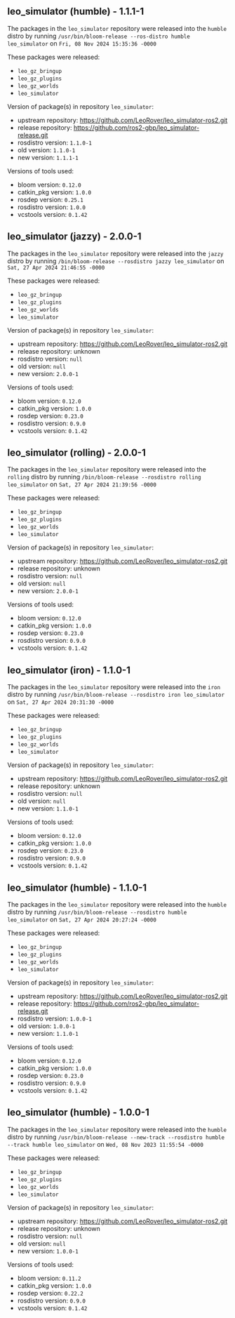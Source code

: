 ## leo_simulator (humble) - 1.1.1-1

The packages in the `leo_simulator` repository were released into the `humble` distro by running `/usr/bin/bloom-release --ros-distro humble leo_simulator` on `Fri, 08 Nov 2024 15:35:36 -0000`

These packages were released:
- `leo_gz_bringup`
- `leo_gz_plugins`
- `leo_gz_worlds`
- `leo_simulator`

Version of package(s) in repository `leo_simulator`:

- upstream repository: https://github.com/LeoRover/leo_simulator-ros2.git
- release repository: https://github.com/ros2-gbp/leo_simulator-release.git
- rosdistro version: `1.1.0-1`
- old version: `1.1.0-1`
- new version: `1.1.1-1`

Versions of tools used:

- bloom version: `0.12.0`
- catkin_pkg version: `1.0.0`
- rosdep version: `0.25.1`
- rosdistro version: `1.0.0`
- vcstools version: `0.1.42`


## leo_simulator (jazzy) - 2.0.0-1

The packages in the `leo_simulator` repository were released into the `jazzy` distro by running `/bin/bloom-release --rosdistro jazzy leo_simulator` on `Sat, 27 Apr 2024 21:46:55 -0000`

These packages were released:
- `leo_gz_bringup`
- `leo_gz_plugins`
- `leo_gz_worlds`
- `leo_simulator`

Version of package(s) in repository `leo_simulator`:

- upstream repository: https://github.com/LeoRover/leo_simulator-ros2.git
- release repository: unknown
- rosdistro version: `null`
- old version: `null`
- new version: `2.0.0-1`

Versions of tools used:

- bloom version: `0.12.0`
- catkin_pkg version: `1.0.0`
- rosdep version: `0.23.0`
- rosdistro version: `0.9.0`
- vcstools version: `0.1.42`


## leo_simulator (rolling) - 2.0.0-1

The packages in the `leo_simulator` repository were released into the `rolling` distro by running `/bin/bloom-release --rosdistro rolling leo_simulator` on `Sat, 27 Apr 2024 21:39:56 -0000`

These packages were released:
- `leo_gz_bringup`
- `leo_gz_plugins`
- `leo_gz_worlds`
- `leo_simulator`

Version of package(s) in repository `leo_simulator`:

- upstream repository: https://github.com/LeoRover/leo_simulator-ros2.git
- release repository: unknown
- rosdistro version: `null`
- old version: `null`
- new version: `2.0.0-1`

Versions of tools used:

- bloom version: `0.12.0`
- catkin_pkg version: `1.0.0`
- rosdep version: `0.23.0`
- rosdistro version: `0.9.0`
- vcstools version: `0.1.42`


## leo_simulator (iron) - 1.1.0-1

The packages in the `leo_simulator` repository were released into the `iron` distro by running `/usr/bin/bloom-release --rosdistro iron leo_simulator` on `Sat, 27 Apr 2024 20:31:30 -0000`

These packages were released:
- `leo_gz_bringup`
- `leo_gz_plugins`
- `leo_gz_worlds`
- `leo_simulator`

Version of package(s) in repository `leo_simulator`:

- upstream repository: https://github.com/LeoRover/leo_simulator-ros2.git
- release repository: unknown
- rosdistro version: `null`
- old version: `null`
- new version: `1.1.0-1`

Versions of tools used:

- bloom version: `0.12.0`
- catkin_pkg version: `1.0.0`
- rosdep version: `0.23.0`
- rosdistro version: `0.9.0`
- vcstools version: `0.1.42`


## leo_simulator (humble) - 1.1.0-1

The packages in the `leo_simulator` repository were released into the `humble` distro by running `/usr/bin/bloom-release --rosdistro humble leo_simulator` on `Sat, 27 Apr 2024 20:27:24 -0000`

These packages were released:
- `leo_gz_bringup`
- `leo_gz_plugins`
- `leo_gz_worlds`
- `leo_simulator`

Version of package(s) in repository `leo_simulator`:

- upstream repository: https://github.com/LeoRover/leo_simulator-ros2.git
- release repository: https://github.com/ros2-gbp/leo_simulator-release.git
- rosdistro version: `1.0.0-1`
- old version: `1.0.0-1`
- new version: `1.1.0-1`

Versions of tools used:

- bloom version: `0.12.0`
- catkin_pkg version: `1.0.0`
- rosdep version: `0.23.0`
- rosdistro version: `0.9.0`
- vcstools version: `0.1.42`


## leo_simulator (humble) - 1.0.0-1

The packages in the `leo_simulator` repository were released into the `humble` distro by running `/usr/bin/bloom-release --new-track --rosdistro humble --track humble leo_simulator` on `Wed, 08 Nov 2023 11:55:54 -0000`

These packages were released:
- `leo_gz_bringup`
- `leo_gz_plugins`
- `leo_gz_worlds`
- `leo_simulator`

Version of package(s) in repository `leo_simulator`:

- upstream repository: https://github.com/LeoRover/leo_simulator-ros2.git
- release repository: unknown
- rosdistro version: `null`
- old version: `null`
- new version: `1.0.0-1`

Versions of tools used:

- bloom version: `0.11.2`
- catkin_pkg version: `1.0.0`
- rosdep version: `0.22.2`
- rosdistro version: `0.9.0`
- vcstools version: `0.1.42`


